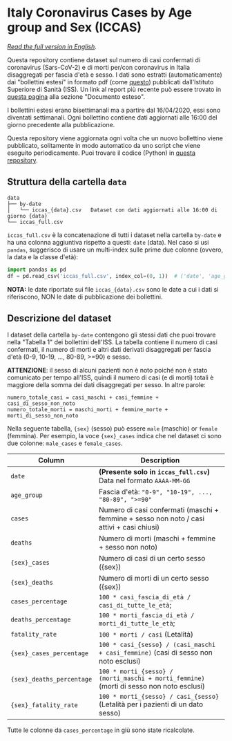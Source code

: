 # Italy Coronavirus Cases by Age group and Sex (ICCAS)

_[Read the full version in English](README.md)_.

Questa repository contiene dataset sul numero di casi confermati di coronavirus 
(Sars-CoV-2) e di morti per/con coronavirus in Italia disaggregati per fascia 
d'età e sesso. I dati sono estratti (automaticamente) dai "bollettini estesi" 
in formato pdf (come [questo](https://www.epicentro.iss.it/coronavirus/bollettino/Bollettino-sorveglianza-integrata-COVID-19_30-marzo-2020.pdf)) 
pubblicati dall'Istituto Superiore di Sanità (ISS). Un link al report più recente 
può essere trovato in [questa pagina](https://www.epicentro.iss.it/coronavirus/sars-cov-2-sorveglianza-dati)
alla sezione "Documento esteso".

I bollettini estesi erano bisettimanali ma a partire dal 16/04/2020, essi sono 
diventati settimanali. Ogni bollettino contiene dati aggiornati alle 16:00 del 
giorno precedente alla pubblicazione.

Questa repository viene aggiornata ogni volta che un nuovo bollettino viene 
pubblicato, solitamente in modo automatico da uno script che viene eseguito
periodicamente. Puoi trovare il codice (Python) in [questa repository](https://github.com/janLuke/iccas-code).


## Struttura della cartella `data`
```
data
├── by-date                     
│   └── iccas_{data}.csv   Dataset con dati aggiornati alle 16:00 di giorno {data}
└── iccas_full.csv         
```
`iccas_full.csv` è la concatenazione di tutti i dataset nella cartella `by-date` 
e ha una colonna aggiuntiva rispetto a questi: `date` (data).
Nel caso si usi `pandas`, suggerisco di usare un multi-index sulle prime due 
colonne (ovvero, la data e la classe d'età):
```python
import pandas as pd
df = pd.read_csv('iccas_full.csv', index_col=(0, 1))  # ('date', 'age_group')
``` 


**NOTA:** le date riportate sui file `iccas_{data}.csv` sono le date a cui i 
dati si riferiscono, NON le date di pubblicazione dei bollettini.


## Descrizione del dataset
I dataset della cartella `by-date` contengono gli stessi dati che puoi trovare
nella "Tabella 1" dei bollettini dell'ISS. La tabella contiene il numero di casi 
confermati, il numero di morti e altri dati derivati disaggregati per fascia d'età 
(0-9, 10-19, ..., 80-89, >=90) e sesso.

**ATTENZIONE**: il sesso di alcuni pazienti non è noto poiché non è stato 
comunicato per tempo all'ISS, quindi il numero di casi (e di morti) totali è 
maggiore della somma dei dati disaggregati per sesso. In altre parole:
``` 
numero_totale_casi = casi_maschi + casi_femmine + casi_di_sesso_non_noto
numero_totale_morti = maschi_morti + femmine_morte + morti_di_sesso_non_noto
```

Nella seguente tabella, `{sex}` (sesso) può essere `male` (maschio) or `female` 
(femmina). Per esempio, la voce `{sex}_cases` indica che nel dataset ci sono due
colonne: `male_cases` e `female_cases`.

| Column                    | Description                                                                                  |
|---------------------------|----------------------------------------------------------------------------------------------|
| `date`                    | **(Presente solo in `iccas_full.csv`)** Data nel formato `AAAA-MM-GG`                        |
| `age_group`               | Fascia d'età: `"0-9", "10-19", ..., "80-89", ">=90"`                                         |
| `cases`                   | Numero di casi confermati (maschi + femmine + sesso non noto / casi attivi + casi chiusi) |
| `deaths`                  | Numero di morti (maschi + femmine + sesso non noto)                                       |
| `{sex}_cases`             | Numero di casi di un certo sesso ({sex})                                                     |
| `{sex}_deaths`            | Numero di morti di un certo sesso ({sex})                                                    |
| `cases_percentage`        | `100 * casi_fascia_di_età / casi_di_tutte_le_età`;                                           |
| `deaths_percentage`       | `100 * morti_fascia_di_età / morti_di_tutte_le_età`;                                         |
| `fatality_rate`           | `100 * morti / casi` (Letalità)                                                              |
| `{sex}_cases_percentage`  | `100 * casi_{sesso} / (casi_maschi + casi_femmine)` (casi di sesso non noto esclusi)      |
| `{sex}_deaths_percentage` | `100 * morti_{sesso} / (morti_maschi + morti_femmine)` (morti di sesso non noto esclusi)  | 
| `{sex}_fatality_rate`     | `100 * morti_{sesso} / casi_{sesso}` (Letalità per i pazienti di un dato sesso)              |

Tutte le colonne da `cases_percentage` in giù sono state ricalcolate.